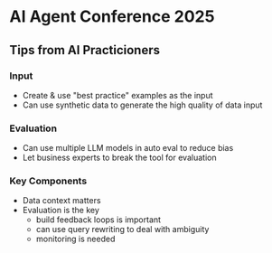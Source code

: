 # AI Agent Conference 2025

## Tips from AI Practicioners
### Input
* Create & use "best practice" examples as the input
* Can use synthetic data to generate the high quality of data input

### Evaluation
* Can use multiple LLM models in auto eval to reduce bias
* Let business experts to break the tool for evaluation

### Key Components
* Data context matters
* Evaluation is the key
  * build feedback loops is important
  * can use query rewriting to deal with ambiguity
  * monitoring is needed
